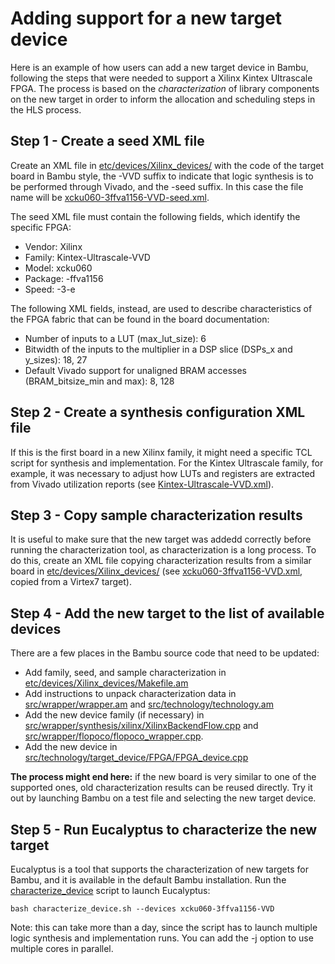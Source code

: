 # **Adding support for a new target device**

Here is an example of how users can add a new target device in Bambu, following the steps that were needed to support a Xilinx Kintex Ultrascale FPGA. The process is based on the *characterization* of library components on the new target in order to inform the allocation and scheduling steps in the HLS process.

## **Step 1 - Create a seed XML file**

Create an XML file in [etc/devices/Xilinx_devices/](https://github.com/ferrandi/PandA-bambu/tree/main/etc/devices/Xilinx_devices) with the code of the target board in Bambu style, the -VVD suffix to indicate that logic synthesis is to be performed through Vivado, and the -seed suffix. In this case the file name will be [xcku060-3ffva1156-VVD-seed.xml](xcku060-3ffva1156-VVD-seed.xml).

The seed XML file must contain the following fields, which identify the specific FPGA:
* Vendor: Xilinx
* Family: Kintex-Ultrascale-VVD
* Model: xcku060
* Package: -ffva1156
* Speed: -3-e

The following XML fields, instead, are used to describe characteristics of the FPGA fabric that can be found in the board documentation:
* Number of inputs to a LUT (max_lut_size): 6
* Bitwidth of the inputs to the multiplier in a DSP slice (DSPs_x and y_sizes): 18, 27
* Default Vivado support for unaligned BRAM accesses (BRAM_bitsize_min and max): 8, 128

## **Step 2 - Create a synthesis configuration XML file**

If this is the first board in a new Xilinx family, it might need a specific TCL script for synthesis and implementation. For the Kintex Ultrascale family, for example, it was necessary to adjust how LUTs and registers are extracted from Vivado utilization reports (see [Kintex-Ultrascale-VVD.xml](Kintex-Ultrascale-VVD.xml)).

## **Step 3 - Copy sample characterization results**

It is useful to make sure that the new target was addedd correctly before running the characterization tool, as characterization is a long process. To do this, create an XML file copying characterization results from a similar board in [etc/devices/Xilinx_devices/](https://github.com/ferrandi/PandA-bambu/tree/main/etc/devices/Xilinx_devices) (see [xcku060-3ffva1156-VVD.xml](xcku060-3ffva1156-VVD.xml), copied from a Virtex7 target).

## **Step 4 - Add the new target to the list of available devices**

There are a few places in the Bambu source code that need to be updated:

* Add family, seed, and sample characterization in [etc/devices/Xilinx_devices/Makefile.am](https://github.com/ferrandi/PandA-bambu/blob/main/etc/devices/Xilinx_devices/Makefile.am)
* Add instructions to unpack characterization data in [src/wrapper/wrapper.am](https://github.com/ferrandi/PandA-bambu/blob/main/src/wrapper/wrapper.am) and [src/technology/technology.am](https://github.com/ferrandi/PandA-bambu/blob/main/src/technology/technology.am)
* Add the new device family (if necessary) in [src/wrapper/synthesis/xilinx/XilinxBackendFlow.cpp](https://github.com/ferrandi/PandA-bambu/blob/main/src/wrapper/synthesis/xilinx/XilinxBackendFlow.cpp) and [src/wrapper/flopoco/flopoco_wrapper.cpp](https://github.com/ferrandi/PandA-bambu/blob/main/src/wrapper/flopoco/flopoco_wrapper.cpp).
* Add the new device in [src/technology/target_device/FPGA/FPGA_device.cpp](https://github.com/ferrandi/PandA-bambu/blob/main/src/technology/target_device/FPGA/FPGA_device.cpp)

**The process might end here:** if the new board is very similar to one of the supported ones, old characterization results can be reused directly. Try it out by launching Bambu on a test file and selecting the new target device.

## **Step 5 - Run Eucalyptus to characterize the new target**

Eucalyptus is a tool that supports the characterization of new targets for Bambu, and it is available in the default Bambu installation. Run the [characterize_device](https://github.com/ferrandi/PandA-bambu/blob/main/etc/devices/characterize_device.sh) script to launch Eucalyptus:

`bash characterize_device.sh --devices xcku060-3ffva1156-VVD`

Note: this can take more than a day, since the script has to launch multiple logic synthesis and implementation runs. You can add the -j option to use multiple cores in parallel.